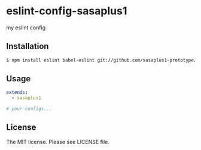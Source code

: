 # eslint-config-sasaplus1

my eslint config

## Installation

```sh
$ npm install eslint babel-eslint git://github.com/sasaplus1-prototype/eslint-config-sasaplus1.git
```

## Usage

```yaml
extends:
  - sasaplus1

# your configs...
```

## License

The MIT license. Please see LICENSE file.
